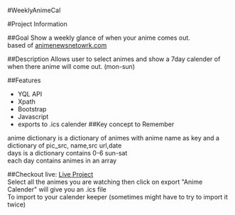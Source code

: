 #WeeklyAnimeCal

#Project Information 

##Goal
Show a weekly glance of when your anime comes out.  
based of <a href="http://www.animenewsnetwork.com/encyclopedia/anime/upcoming/tv" target="_blank">animenewsnetowrk.com</a>
  

##Description
Allows user to select animes and show a 7day calender of when there anime will come out. (mon-sun)

##Features
* YQL API
* Xpath
* Bootstrap 
* Javascript
* exports to .ics calender 
##Key concept to Remember

anime dictionary is a  dictionary of animes with anime name as key 
and a dictionary of pic_src, name,src url,date  
days is a dictionary contains 0-6 sun-sat   
each day contains animes in an array



##Checkout live:
<a href="http://bote795.github.io/WeeklyAnimeCal" target="_blank">
Live Project</a>  
Select all the animes you are watching then click on export "Anime Calender" will give you an .ics file   
To import to your calender keeper (sometimes might have to try to import it twice)
